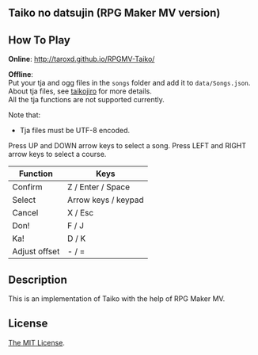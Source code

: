Taiko no datsujin (RPG Maker MV version)
------

## How To Play ##
**Online**: <http://taroxd.github.io/RPGMV-Taiko/>

**Offline**:  
Put your tja and ogg files in the `songs` folder and add it to `data/Songs.json`.  
About tja files, see [taikojiro](http://www.nicovideo.jp/watch/sm5463901) for more details.  
All the tja functions are not supported currently.

Note that:
* Tja files must be UTF-8 encoded.

Press UP and DOWN arrow keys to select a song. Press LEFT and RIGHT arrow keys to select a course.

|  Function     |  Keys                       |
| ------------- | --------------------------- |
| Confirm       |  Z / Enter / Space          |
| Select        |  Arrow keys / keypad        |
| Cancel        |  X / Esc                    |
| Don!          |  F / J                      |
| Ka!           |  D / K                      |
| Adjust offset |  - / =                      |

## Description ##
This is an implementation of Taiko with the help of RPG Maker MV.  

## License ##
[The MIT License](https://github.com/taroxd/RPGMV-Taiko/blob/master/LICENSE).
